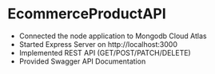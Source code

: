 # EcommerceProductAPI

- Connected the node application to Mongodb Cloud Atlas
- Started Express Server on http://localhost:3000 
- Implemented REST API (GET/POST/PATCH/DELETE)
- Provided Swagger  API Documentation
